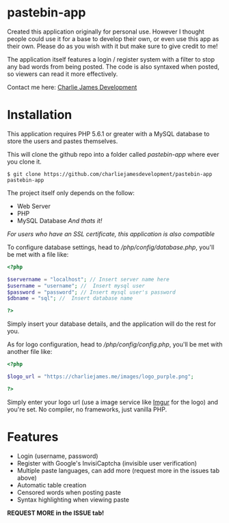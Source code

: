 # pastebin-app
Created this application originally for personal use. However I thought people could use it for a base to develop their own, or even use this app as their own. Please do as you wish with it but make sure to give credit to me!

The application itself features a login / register system with a filter to stop any bad words from being posted. The code is also syntaxed when posted, so viewers can read it more effectively.

Contact me here: [Charlie James Development](https://charliejames.me)

# Installation
This application requires PHP 5.6.1 or greater with a MySQL database to store the users and pastes themselves.

This will clone the github repo into a folder called *pastebin-app* where ever you clone it.
```terminal
$ git clone https://github.com/charliejamesdevelopment/pastebin-app pastebin-app
```

The project itself only depends on the follow:
- Web Server
- PHP
- MySQL Database
*And thats it!* 

*For users who have an SSL certificate, this application is also compatible*

To configure database settings, head to */php/config/database.php*, you'll be met with a file like:
```php
<?php

$servername = "localhost"; // Insert server name here
$username = "username"; //  Insert mysql user
$password = "password"; // Insert mysql user's password
$dbname = "sql"; //  Insert database name

?>
```
Simply insert your database details, and the application will do the rest for you.

As for logo configuration, head to */php/config/config.php*, you'll be met with another file like:
```php
<?php

$logo_url = "https://charliejames.me/images/logo_purple.png";

?>
```
Simply enter your logo url (use a image service like [Imgur](https://imgur.com) for the logo) and you're set. No compiler, no frameworks, just vanilla PHP.

# Features
- Login (username, password)
- Register with Google's InvisiCaptcha (invisible user verification)
- Multiple paste languages, can add more (request more in the issues tab above)
- Automatic table creation
- Censored words when posting paste
- Syntax highlighting when viewing paste

**REQUEST MORE in the ISSUE tab!**
